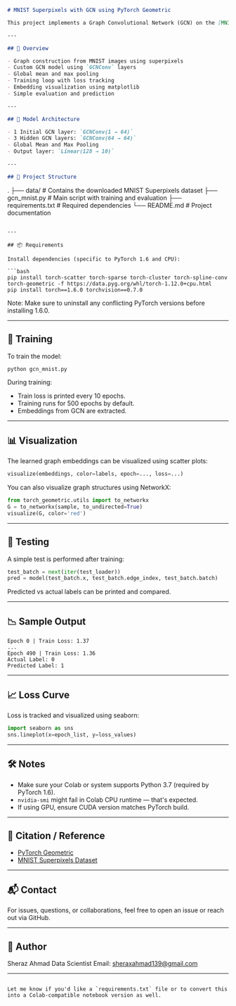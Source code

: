 ```markdown
# MNIST Superpixels with GCN using PyTorch Geometric

This project implements a Graph Convolutional Network (GCN) on the [MNIST Superpixels](https://pytorch-geometric.readthedocs.io/en/latest/generated/torch_geometric.datasets.MNISTSuperpixels.html) dataset using the [PyTorch Geometric](https://pytorch-geometric.readthedocs.io/) library. The goal is to classify MNIST digits represented as superpixel-based graphs.

---

## 📌 Overview

- Graph construction from MNIST images using superpixels
- Custom GCN model using `GCNConv` layers
- Global mean and max pooling
- Training loop with loss tracking
- Embedding visualization using matplotlib
- Simple evaluation and prediction

---

## 🧠 Model Architecture

- 1 Initial GCN layer: `GCNConv(1 → 64)`
- 3 Hidden GCN layers: `GCNConv(64 → 64)`
- Global Mean and Max Pooling
- Output layer: `Linear(128 → 10)`

---

## 📁 Project Structure

```

.
├── data/                      # Contains the downloaded MNIST Superpixels dataset
├── gcn\_mnist.py              # Main script with training and evaluation
├── requirements.txt          # Required dependencies
└── README.md                 # Project documentation

````

---

## 📦 Requirements

Install dependencies (specific to PyTorch 1.6 and CPU):

```bash
pip install torch-scatter torch-sparse torch-cluster torch-spline-conv torch-geometric -f https://data.pyg.org/whl/torch-1.12.0+cpu.html
pip install torch==1.6.0 torchvision==0.7.0
````

Note: Make sure to uninstall any conflicting PyTorch versions before installing 1.6.0.

---

## 🚀 Training

To train the model:

```python
python gcn_mnist.py
```

During training:

* Train loss is printed every 10 epochs.
* Training runs for 500 epochs by default.
* Embeddings from GCN are extracted.

---

## 📊 Visualization

The learned graph embeddings can be visualized using scatter plots:

```python
visualize(embeddings, color=labels, epoch=..., loss=...)
```

You can also visualize graph structures using NetworkX:

```python
from torch_geometric.utils import to_networkx
G = to_networkx(sample, to_undirected=True)
visualize(G, color='red')
```

---

## 🧪 Testing

A simple test is performed after training:

```python
test_batch = next(iter(test_loader))
pred = model(test_batch.x, test_batch.edge_index, test_batch.batch)
```

Predicted vs actual labels can be printed and compared.

---

## 📉 Sample Output

```text
Epoch 0 | Train Loss: 1.37
...
Epoch 490 | Train Loss: 1.36
Actual Label: 0
Predicted Label: 1
```

---

## 📈 Loss Curve

Loss is tracked and visualized using seaborn:

```python
import seaborn as sns
sns.lineplot(x=epoch_list, y=loss_values)
```

---

## 🛠️ Notes

* Make sure your Colab or system supports Python 3.7 (required by PyTorch 1.6).
* `nvidia-smi` might fail in Colab CPU runtime — that's expected.
* If using GPU, ensure CUDA version matches PyTorch build.

---

## 🧾 Citation / Reference

* [PyTorch Geometric](https://github.com/pyg-team/pytorch_geometric)
* [MNIST Superpixels Dataset](https://pytorch-geometric.readthedocs.io/en/latest/modules/datasets.html#torch_geometric.datasets.MNISTSuperpixels)

---

## 📬 Contact

For issues, questions, or collaborations, feel free to open an issue or reach out via GitHub.

---

## 🧠 Author

Sheraz Ahmad
Data Scientist 
Email: sheraxahmad139@gmail.com

---

```

Let me know if you'd like a `requirements.txt` file or to convert this into a Colab-compatible notebook version as well.
```
